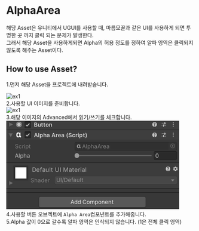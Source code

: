 # AlphaArea

해당 Asset은 유니티에서 UGUI를 사용할 때, 마름모꼴과 같은 UI를 사용하게 되면 투명한 곳 까지 클릭 되는 문제가 발생한다.  
그래서 해당 Asset을 사용하게되면 Alpha의 허용 정도를 정하여 알파 영역은 클릭되지 않도록 해주는 Asset이다.

## How to use Asset?
1.먼저 해당 Asset을 프로젝트에 내려받습니다.

![ex1](https://github.com/bnm000215/unityUIAlphaArea/blob/master/Documentation/Image/i1.png)  
2.사용할 UI 이미지를 준비합니다.  
![ex1](https://github.com/bnm000215/unityUIAlphaArea/blob/master/Documentation/Image/i2.png)    
3.해당 이미지의 Advanced에서 읽기/쓰기를 체크합니다.  
![ex1](image/i3.png)    
4.사용할 버튼 오브젝트에 `Alpha Area`컴포넌트를 추가해줍니다.  
5.Alpha 값이 0으로 갈수록 알파 영역은 인식되지 않습니다. (1은 전체 클릭 영역)
